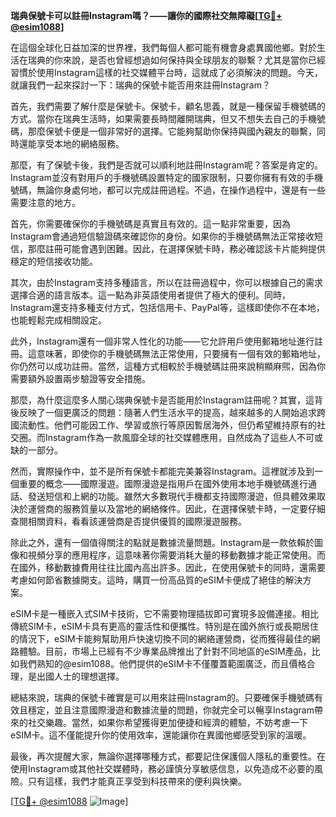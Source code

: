 **瑞典保號卡可以註冊Instagram嗎？——讓你的國際社交無障礙[[TG💪+ @esim1088](https://t.me/s/esim1088)]**

在這個全球化日益加深的世界裡，我們每個人都可能有機會身處異國他鄉。對於生活在瑞典的你來說，是否也曾經想過如何保持與全球朋友的聯繫？尤其是當你已經習慣於使用Instagram這樣的社交媒體平台時，這就成了必須解決的問題。今天，就讓我們一起來探討一下：瑞典的保號卡能否用來註冊Instagram？

首先，我們需要了解什麼是保號卡。保號卡，顧名思義，就是一種保留手機號碼的方式。當你在瑞典生活時，如果需要長時間離開瑞典，但又不想失去自己的手機號碼，那麼保號卡便是一個非常好的選擇。它能夠幫助你保持與國內親友的聯繫，同時還能享受本地的網絡服務。

那麼，有了保號卡後，我們是否就可以順利地註冊Instagram呢？答案是肯定的。Instagram並沒有對用戶的手機號碼設置特定的國家限制，只要你擁有有效的手機號碼，無論你身處何地，都可以完成註冊過程。不過，在操作過程中，還是有一些需要注意的地方。

首先，你需要確保你的手機號碼是真實且有效的。這一點非常重要，因為Instagram會通過短信驗證碼來確認你的身份。如果你的手機號碼無法正常接收短信，那麼註冊可能會遇到困難。因此，在選擇保號卡時，務必確認該卡片能夠提供穩定的短信接收功能。

其次，由於Instagram支持多種語言，所以在註冊過程中，你可以根據自己的需求選擇合適的語言版本。這一點為非英語使用者提供了極大的便利。同時，Instagram還支持多種支付方式，包括信用卡、PayPal等，這樣即使你不在本地，也能輕鬆完成相關設定。

此外，Instagram還有一個非常人性化的功能——它允許用戶使用郵箱地址進行註冊。這意味著，即使你的手機號碼無法正常使用，只要擁有一個有效的郵箱地址，你仍然可以成功註冊。當然，這種方式相較於手機號碼註冊來說稍顯麻煕，因為你需要額外設置兩步驗證等安全措施。

那麼，為什麼這麼多人關心瑞典保號卡是否能用於Instagram註冊呢？其實，這背後反映了一個更廣泛的問題：隨著人們生活水平的提高，越來越多的人開始追求跨國流動性。他們可能因工作、學習或旅行等原因暫居海外，但仍希望維持原有的社交圈。而Instagram作為一款風靡全球的社交媒體應用，自然成為了這些人不可或缺的一部分。

然而，實際操作中，並不是所有保號卡都能完美兼容Instagram。這裡就涉及到一個重要的概念——國際漫遊。國際漫遊是指用戶在國外使用本地手機號碼進行通話、發送短信和上網的功能。雖然大多數現代手機都支持國際漫遊，但具體效果取決於運營商的服務質量以及當地的網絡條件。因此，在選擇保號卡時，一定要仔細查閱相關資料，看看該運營商是否提供優質的國際漫遊服務。

除此之外，還有一個值得關注的點就是數據流量問題。Instagram是一款依賴於圖像和視頻分享的應用程序，這意味著你需要消耗大量的移動數據才能正常使用。而在國外，移動數據費用往往比國內高出許多。因此，在使用保號卡的同時，還需要考慮如何節省數據開支。這時，購買一份高品質的eSIM卡便成了絕佳的解決方案。

eSIM卡是一種嵌入式SIM卡技術，它不需要物理插拔即可實現多設備連接。相比傳統SIM卡，eSIM卡具有更高的靈活性和便攜性。特別是在國外旅行或長期居住的情況下，eSIM卡能夠幫助用戶快速切換不同的網絡運營商，從而獲得最佳的網路體驗。目前，市場上已經有不少專業品牌推出了針對不同地區的eSIM產品，比如我們熟知的@esim1088。他們提供的eSIM卡不僅覆蓋範圍廣泛，而且價格合理，是出國人士的理想選擇。

總結來說，瑞典的保號卡確實是可以用來註冊Instagram的。只要確保手機號碼有效且穩定，並且注意國際漫遊和數據流量的問題，你就完全可以暢享Instagram帶來的社交樂趣。當然，如果你希望獲得更加便捷和經濟的體驗，不妨考慮一下eSIM卡。這不僅能提升你的使用效率，還能讓你在異國他鄉感受到家的溫暖。

最後，再次提醒大家，無論你選擇哪種方式，都要記住保護個人隱私的重要性。在使用Instagram或其他社交媒體時，務必謹慎分享敏感信息，以免造成不必要的風險。只有這樣，我們才能真正享受到科技帶來的便利與快樂。

[[TG💪+ @esim1088](https://t.me/s/esim1088) ![Image](https://i.postimg.cc/4NQfJmqS/Snipaste-2025-05-13-00-14-12.png)]